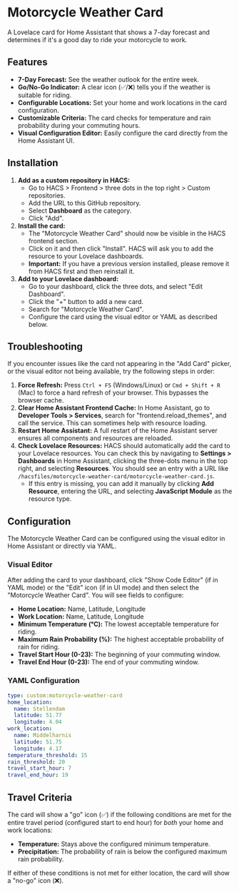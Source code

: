 # Motorcycle Weather Card

A Lovelace card for Home Assistant that shows a 7-day forecast and determines if it's a good day to ride your motorcycle to work.

## Features

*   **7-Day Forecast:** See the weather outlook for the entire week.
*   **Go/No-Go Indicator:** A clear icon (✅/❌) tells you if the weather is suitable for riding.
*   **Configurable Locations:** Set your home and work locations in the card configuration.
*   **Customizable Criteria:** The card checks for temperature and rain probability during your commuting hours.
*   **Visual Configuration Editor:** Easily configure the card directly from the Home Assistant UI.

## Installation

1.  **Add as a custom repository in HACS:**
    *   Go to HACS > Frontend > three dots in the top right > Custom repositories.
    *   Add the URL to this GitHub repository.
    *   Select **Dashboard** as the category.
    *   Click "Add".
2.  **Install the card:**
    *   The "Motorcycle Weather Card" should now be visible in the HACS frontend section.
    *   Click on it and then click "Install". HACS will ask you to add the resource to your Lovelace dashboards.
    *   **Important:** If you have a previous version installed, please remove it from HACS first and then reinstall it.
3.  **Add to your Lovelace dashboard:**
    *   Go to your dashboard, click the three dots, and select "Edit Dashboard".
    *   Click the "+" button to add a new card.
    *   Search for "Motorcycle Weather Card".
    *   Configure the card using the visual editor or YAML as described below.

## Troubleshooting

If you encounter issues like the card not appearing in the "Add Card" picker, or the visual editor not being available, try the following steps in order:

1.  **Force Refresh:** Press `Ctrl + F5` (Windows/Linux) or `Cmd + Shift + R` (Mac) to force a hard refresh of your browser. This bypasses the browser cache.
2.  **Clear Home Assistant Frontend Cache:** In Home Assistant, go to **Developer Tools > Services**, search for "frontend.reload_themes", and call the service. This can sometimes help with resource loading.
3.  **Restart Home Assistant:** A full restart of the Home Assistant server ensures all components and resources are reloaded.
4.  **Check Lovelace Resources:** HACS should automatically add the card to your Lovelace resources. You can check this by navigating to **Settings > Dashboards** in Home Assistant, clicking the three-dots menu in the top right, and selecting **Resources**. You should see an entry with a URL like `/hacsfiles/motorcycle-weather-card/motorcycle-weather-card.js`.
    *   If this entry is missing, you can add it manually by clicking **Add Resource**, entering the URL, and selecting **JavaScript Module** as the resource type.

## Configuration

The Motorcycle Weather Card can be configured using the visual editor in Home Assistant or directly via YAML.

### Visual Editor

After adding the card to your dashboard, click "Show Code Editor" (if in YAML mode) or the "Edit" icon (if in UI mode) and then select the "Motorcycle Weather Card". You will see fields to configure:

*   **Home Location:** Name, Latitude, Longitude
*   **Work Location:** Name, Latitude, Longitude
*   **Minimum Temperature (°C):** The lowest acceptable temperature for riding.
*   **Maximum Rain Probability (%):** The highest acceptable probability of rain for riding.
*   **Travel Start Hour (0-23):** The beginning of your commuting window.
*   **Travel End Hour (0-23):** The end of your commuting window.

### YAML Configuration

```yaml
type: custom:motorcycle-weather-card
home_location:
  name: Stellendam
  latitude: 51.77
  longitude: 4.04
work_location:
  name: Middelharnis
  latitude: 51.75
  longitude: 4.17
temperature_threshold: 15
rain_threshold: 20
travel_start_hour: 7
travel_end_hour: 19
```

## Travel Criteria

The card will show a "go" icon (✅) if the following conditions are met for the entire travel period (configured start to end hour) for *both* your home and work locations:

*   **Temperature:** Stays above the configured minimum temperature.
*   **Precipitation:** The probability of rain is below the configured maximum rain probability.

If either of these conditions is not met for either location, the card will show a "no-go" icon (❌).
